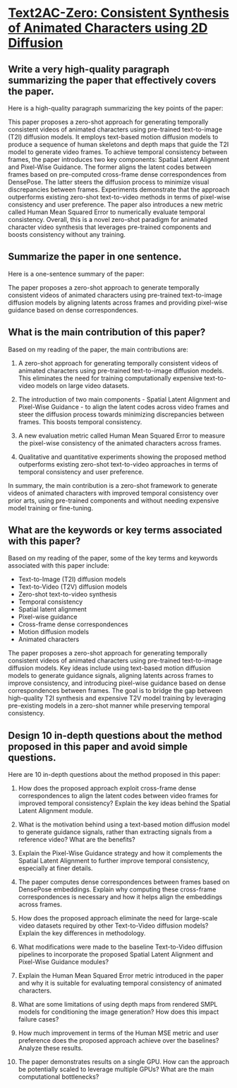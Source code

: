 # [Text2AC-Zero: Consistent Synthesis of Animated Characters using 2D   Diffusion](https://arxiv.org/abs/2312.07133)

## Write a very high-quality paragraph summarizing the paper that effectively covers the paper.

 Here is a high-quality paragraph summarizing the key points of the paper:

This paper proposes a zero-shot approach for generating temporally consistent videos of animated characters using pre-trained text-to-image (T2I) diffusion models. It employs text-based motion diffusion models to produce a sequence of human skeletons and depth maps that guide the T2I model to generate video frames. To achieve temporal consistency between frames, the paper introduces two key components: Spatial Latent Alignment and Pixel-Wise Guidance. The former aligns the latent codes between frames based on pre-computed cross-frame dense correspondences from DensePose. The latter steers the diffusion process to minimize visual discrepancies between frames. Experiments demonstrate that the approach outperforms existing zero-shot text-to-video methods in terms of pixel-wise consistency and user preference. The paper also introduces a new metric called Human Mean Squared Error to numerically evaluate temporal consistency. Overall, this is a novel zero-shot paradigm for animated character video synthesis that leverages pre-trained components and boosts consistency without any training.


## Summarize the paper in one sentence.

 Here is a one-sentence summary of the paper:

The paper proposes a zero-shot approach to generate temporally consistent videos of animated characters using pre-trained text-to-image diffusion models by aligning latents across frames and providing pixel-wise guidance based on dense correspondences.


## What is the main contribution of this paper?

 Based on my reading of the paper, the main contributions are:

1) A zero-shot approach for generating temporally consistent videos of animated characters using pre-trained text-to-image diffusion models. This eliminates the need for training computationally expensive text-to-video models on large video datasets.

2) The introduction of two main components - Spatial Latent Alignment and Pixel-Wise Guidance - to align the latent codes across video frames and steer the diffusion process towards minimizing discrepancies between frames. This boosts temporal consistency.

3) A new evaluation metric called Human Mean Squared Error to measure the pixel-wise consistency of the animated characters across frames.

4) Qualitative and quantitative experiments showing the proposed method outperforms existing zero-shot text-to-video approaches in terms of temporal consistency and user preference.

In summary, the main contribution is a zero-shot framework to generate videos of animated characters with improved temporal consistency over prior arts, using pre-trained components and without needing expensive model training or fine-tuning.


## What are the keywords or key terms associated with this paper?

 Based on my reading of the paper, some of the key terms and keywords associated with this paper include:

- Text-to-Image (T2I) diffusion models
- Text-to-Video (T2V) diffusion models 
- Zero-shot text-to-video synthesis
- Temporal consistency
- Spatial latent alignment
- Pixel-wise guidance
- Cross-frame dense correspondences
- Motion diffusion models
- Animated characters

The paper proposes a zero-shot approach for generating temporally consistent videos of animated characters using pre-trained text-to-image diffusion models. Key ideas include using text-based motion diffusion models to generate guidance signals, aligning latents across frames to improve consistency, and introducing pixel-wise guidance based on dense correspondences between frames. The goal is to bridge the gap between high-quality T2I synthesis and expensive T2V model training by leveraging pre-existing models in a zero-shot manner while preserving temporal consistency.


## Design 10 in-depth questions about the method proposed in this paper and avoid simple questions.

 Here are 10 in-depth questions about the method proposed in this paper:

1) How does the proposed approach exploit cross-frame dense correspondences to align the latent codes between video frames for improved temporal consistency? Explain the key ideas behind the Spatial Latent Alignment module.

2) What is the motivation behind using a text-based motion diffusion model to generate guidance signals, rather than extracting signals from a reference video? What are the benefits?

3) Explain the Pixel-Wise Guidance strategy and how it complements the Spatial Latent Alignment to further improve temporal consistency, especially at finer details. 

4) The paper computes dense correspondences between frames based on DensePose embeddings. Explain why computing these cross-frame correspondences is necessary and how it helps align the embeddings across frames.

5) How does the proposed approach eliminate the need for large-scale video datasets required by other Text-to-Video diffusion models? Explain the key differences in methodology.

6) What modifications were made to the baseline Text-to-Video diffusion pipelines to incorporate the proposed Spatial Latent Alignment and Pixel-Wise Guidance modules?

7) Explain the Human Mean Squared Error metric introduced in the paper and why it is suitable for evaluating temporal consistency of animated characters.

8) What are some limitations of using depth maps from rendered SMPL models for conditioning the image generation? How does this impact failure cases? 

9) How much improvement in terms of the Human MSE metric and user preference does the proposed approach achieve over the baselines? Analyze these results.

10) The paper demonstrates results on a single GPU. How can the approach be potentially scaled to leverage multiple GPUs? What are the main computational bottlenecks?
